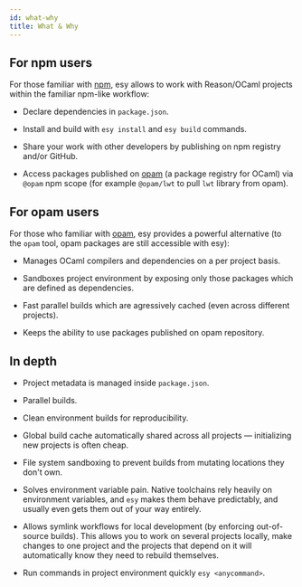 ```yaml
---
id: what-why
title: What & Why
---
```


## For npm users

For those familiar with [npm](https://npmjs.org/), esy allows to work with
Reason/OCaml projects within the familiar npm-like workflow:

* Declare dependencies in `package.json`.

* Install and build with `esy install` and `esy build` commands.

* Share your work with other developers by publishing on npm registry and/or
  GitHub.

* Access packages published on [opam](https://opam.ocaml.org/) (a package
  registry for OCaml) via `@opam` npm scope (for example `@opam/lwt` to pull
  `lwt` library from opam).

## For opam users

For those who familiar with [opam](https://opam.ocaml.org/), esy provides a
powerful alternative (to the `opam` tool, opam packages are still accessible
with esy):

* Manages OCaml compilers and dependencies on a per project basis.

* Sandboxes project environment by exposing only those packages which are
  defined as dependencies.

* Fast parallel builds which are agressively cached (even across different
  projects).

* Keeps the ability to use packages published on opam repository.

## In depth

* Project metadata is managed inside `package.json`.

* Parallel builds.

* Clean environment builds for reproducibility.

* Global build cache automatically shared across all projects — initializing new
  projects is often cheap.

* File system sandboxing to prevent builds from mutating locations they don't
  own.

* Solves environment variable pain. Native toolchains rely heavily on environment
  variables, and `esy` makes them behave predictably, and usually even gets them
  out of your way entirely.

* Allows symlink workflows for local development (by enforcing out-of-source
  builds). This allows you to work on several projects locally, make changes to
  one project and the projects that depend on it will automatically know they
  need to rebuild themselves.

* Run commands in project environment quickly `esy <anycommand>`.
